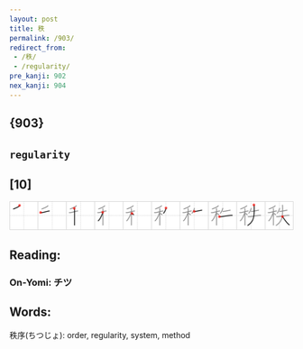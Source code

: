 ```yaml
---
layout: post
title: 秩
permalink: /903/
redirect_from:
 - /秩/
 - /regularity/
pre_kanji: 902
nex_kanji: 904
---
```


## {903}

## `regularity`

## [10]

<div class="stroke"><img src="../images/E7A7A9.png" /></div>

## Reading:

### On-Yomi: チツ

## Words:

秩序(ちつじょ): order, regularity, system, method
